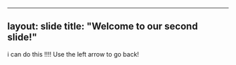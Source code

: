 ---
layout: slide
title: "Welcome to our second slide!"
--
i can do this !!!!
Use the left arrow to go back!
